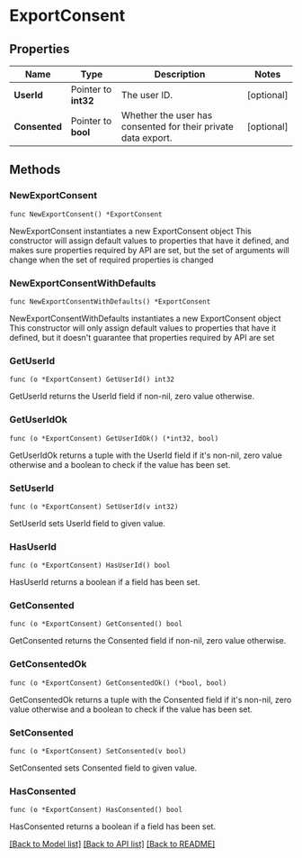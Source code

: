 # ExportConsent

## Properties

Name | Type | Description | Notes
------------ | ------------- | ------------- | -------------
**UserId** | Pointer to **int32** | The user ID.  | [optional] 
**Consented** | Pointer to **bool** | Whether the user has consented for their private data export.  | [optional] 

## Methods

### NewExportConsent

`func NewExportConsent() *ExportConsent`

NewExportConsent instantiates a new ExportConsent object
This constructor will assign default values to properties that have it defined,
and makes sure properties required by API are set, but the set of arguments
will change when the set of required properties is changed

### NewExportConsentWithDefaults

`func NewExportConsentWithDefaults() *ExportConsent`

NewExportConsentWithDefaults instantiates a new ExportConsent object
This constructor will only assign default values to properties that have it defined,
but it doesn't guarantee that properties required by API are set

### GetUserId

`func (o *ExportConsent) GetUserId() int32`

GetUserId returns the UserId field if non-nil, zero value otherwise.

### GetUserIdOk

`func (o *ExportConsent) GetUserIdOk() (*int32, bool)`

GetUserIdOk returns a tuple with the UserId field if it's non-nil, zero value otherwise
and a boolean to check if the value has been set.

### SetUserId

`func (o *ExportConsent) SetUserId(v int32)`

SetUserId sets UserId field to given value.

### HasUserId

`func (o *ExportConsent) HasUserId() bool`

HasUserId returns a boolean if a field has been set.

### GetConsented

`func (o *ExportConsent) GetConsented() bool`

GetConsented returns the Consented field if non-nil, zero value otherwise.

### GetConsentedOk

`func (o *ExportConsent) GetConsentedOk() (*bool, bool)`

GetConsentedOk returns a tuple with the Consented field if it's non-nil, zero value otherwise
and a boolean to check if the value has been set.

### SetConsented

`func (o *ExportConsent) SetConsented(v bool)`

SetConsented sets Consented field to given value.

### HasConsented

`func (o *ExportConsent) HasConsented() bool`

HasConsented returns a boolean if a field has been set.


[[Back to Model list]](../README.md#documentation-for-models) [[Back to API list]](../README.md#documentation-for-api-endpoints) [[Back to README]](../README.md)


